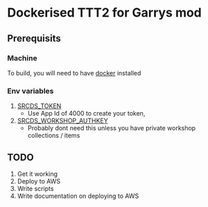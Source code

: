 # Dockerised TTT2 for Garrys mod

## Prerequisits

### Machine

To build, you will need to have [docker] installed

### Env variables

1. [SRCDS_TOKEN]
    - Use App Id of 4000 to create your token,
1. [SRCDS_WORKSHOP_AUTHKEY]
    - Probably dont need this unless you have private workshop collections / items

## TODO

1. Get it working
2. Deploy to AWS
3. Write scripts
4. Write documentation on deploying to AWS

[docker]: https://www.docker.com/products/docker-desktop
[SRCDS_TOKEN]: https://steamcommunity.com/dev/managegameservers
[SRCDS_WORKSHOP_AUTHKEY]: https://steamcommunity.com/dev/apikey